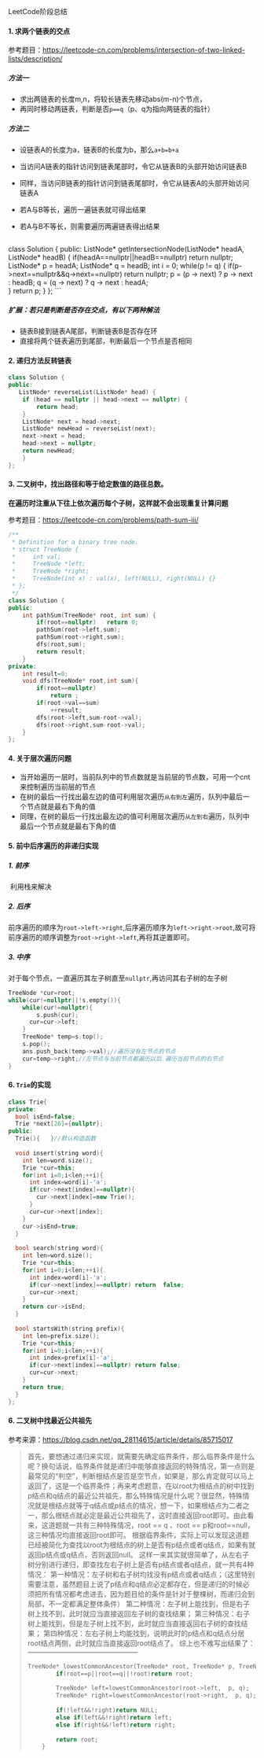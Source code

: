 LeetCode阶段总结

#### 1. 求两个链表的交点

参考题目：https://leetcode-cn.com/problems/intersection-of-two-linked-lists/description/

##### 方法一

* 求出两链表的长度m,n，将较长链表先移动abs(m-n)个节点，
* 再同时移动两链表，判断是否`p==q`（p、q为指向两链表的指针）

##### 方法二

* 设链表A的长度为a，链表B的长度为b，那么`a+b=b+a`
* 当访问A链表的指针访问到链表尾部时，令它从链表B的头部开始访问链表B
* 同样，当访问B链表的指针访问到链表尾部时，令它从链表A的头部开始访问链表A
* 若A与B等长，遍历一遍链表就可得出结果
* 若A与B不等长，则需要遍历两遍链表得出结果

     ```c++
class Solution
{
public:
    ListNode* getIntersectionNode(ListNode* headA, ListNode* headB)
    {
        if(headA==nullptr||headB==nullptr)
            return nullptr;
        ListNode* p = headA;
        ListNode* q = headB;
        int i = 0;
        while(p != q)
        {
            if(p->next==nullptr&&q->next==nullptr)
                return nullptr;
            p = (p -> next) ? p -> next : headB;
            q = (q -> next) ? q -> next : headA;    
        } 
        return p;
    }
};
    ```

##### 扩展：若只是判断是否存在交点，有以下两种解法

* 链表B接到链表A尾部，判断链表B是否存在环
* 直接将两个链表遍历到尾部，判断最后一个节点是否相同

#### 2. 递归方法反转链表

```c++
class Solution {
public:
   ListNode* reverseList(ListNode* head) {
    if (head == nullptr || head->next == nullptr) {
        return head;
    }
    ListNode* next = head->next;
    ListNode* newHead = reverseList(next);
    next->next = head;
    head->next = nullptr;
    return newHead;
	}
};
```

#### 3. 二叉树中，找出路径和等于给定数值的路径总数。

**在遍历时注重从下往上依次遍历每个子树，这样就不会出现重复计算问题**

参考题目：https://leetcode-cn.com/problems/path-sum-iii/

```c++
/**
 * Definition for a binary tree node.
 * struct TreeNode {
 *     int val;
 *     TreeNode *left;
 *     TreeNode *right;
 *     TreeNode(int x) : val(x), left(NULL), right(NULL) {}
 * };
 */
class Solution {
public:
    int pathSum(TreeNode* root, int sum) {
        if(root==nullptr)   return 0;
        pathSum(root->left,sum);
        pathSum(root->right,sum);
        dfs(root,sum);
        return result;
    }
private:
    int result=0;
    void dfs(TreeNode* root,int sum){
        if(root==nullptr)
            return ;
        if(root->val==sum) 
            ++result;
        dfs(root->left,sum-root->val);
        dfs(root->right,sum-root->val);
    }
};
```

#### 4. 关于层次遍历问题

* 当开始遍历一层时，当前队列中的节点数就是当前层的节点数，可用一个cnt来控制遍历当前层的节点
* 在树的最后一行找出最左边的值可利用层次遍历`从右到左`遍历，队列中最后一个节点就是最右下角的值
* 同理，在树的最后一行找出最左边的值可利用层次遍历`从左到右`遍历，队列中最后一个节点就是最右下角的值

#### 5. 前中后序遍历的非递归实现

##### 1. 前序

​	利用栈来解决

##### 2. 后序

​	前序遍历的顺序为`root->left->right`,后序遍历顺序为`left->right->root`,故可将前序遍历的顺序调整为`root->right->left`,再将其逆置即可。

##### 3. 中序

​	对于每个节点，一直遍历其左子树直至`nullptr`,再访问其右子树的左子树

```c++
TreeNode *cur=root;
while(cur!=nullptr||!s.empty()){
  	while(cur!=nullptr){
    	s.push(cur);
      cur=cur->left;
    }
    TreeNode* temp=s.top();
    s.pop();  
    ans.push_back(temp->val);//遍历没有左节点的节点
    cur=temp->right;//左节点与当前节点都遍历以后 遍历当前节点的右节点
}
```

#### 6. `Trie`的实现

```c++
class Trie{
private:
  bool isEnd=false;
  Trie *next[26]={nullptr};
public:
  Trie(){	}//默认构造函数
  
  void insert(string word){
    int len=word.size();
    Trie *cur=this;
    for(int i=0;i<len;++i){
      int index=word[i]-'a';
      if(cur->next[index]==nullptr){
        cur->next[index]=new Trie();
      }
      cur=cur->next[index];  
    }
    cur->isEnd=true;
  }
  
  bool search(string word){
    int len=word.size();
    Trie *cur=this;
    for(int i=0;i<len;++i){
      int index=word[i]-'a';
      if(cur->next[index]==nullptr)	return	false;
      cur=cur->next;
    }
    return cur->isEnd;
  }
  
  bool startsWith(string prefix){
    int len=prefix.size();
    Trie *cur=this;
    for(int i=0;i<len;++i){
      int index=prefix[i]-'a';
      if(cur->next[index]==nullptr)	return false;
      cur=cur->next;
    }
    return true;
  }
};
```

#### 6. 二叉树中找最近公共祖先

参考来源：https://blog.csdn.net/qq_28114615/article/details/85715017

> 首先，要想通过递归来实现，就需要先确定临界条件，那么临界条件是什么呢？换句话说，临界条件就是递归中能够直接返回的特殊情况，第一点则是最常见的“判空”，判断根结点是否是空节点，如果是，那么肯定就可以马上返回了，这是一个临界条件；再来考虑题意，在以root为根结点的树中找到p结点和q结点的最近公共祖先，那么特殊情况是什么呢？很显然，特殊情况就是根结点就等于q结点或p结点的情况，想一下，如果根结点为二者之一，那么根结点就必定是最近公共祖先了，这时直接返回root即可。由此看来，这道题就一共有三种特殊情况，root == q 、root == p和root==null，这三种情况均直接返回root即可。
> 根据临界条件，实际上可以发现这道题已经被简化为查找以root为根结点的树上是否有p结点或者q结点，如果有就返回p结点或q结点，否则返回null。
> 这样一来其实就很简单了，从左右子树分别进行递归，即查找左右子树上是否有p结点或者q结点，就一共有4种情况：
> 第一种情况：左子树和右子树均找没有p结点或者q结点；（这里特别需要注意，虽然题目上说了p结点和q结点必定都存在，但是递归的时候必须把所有情况都考虑进去，因为题目给的条件是针对于整棵树，而递归会到局部，不一定都满足整体条件）
> 第二种情况：左子树上能找到，但是右子树上找不到，此时就应当直接返回左子树的查找结果；
> 第三种情况：右子树上能找到，但是左子树上找不到，此时就应当直接返回右子树的查找结果；
> 第四种情况：左右子树上均能找到，说明此时的p结点和q结点分居root结点两侧，此时就应当直接返回root结点了。
> 综上也不难写出结果了：
> ————————————————
>
> ```c++
> TreeNode* lowestCommonAncestor(TreeNode* root, TreeNode* p, TreeNode* q) {
>         if(root==p||root==q||!root)return root;
>         
>         TreeNode* left=lowestCommonAncestor(root->left,  p, q);
>         TreeNode* right=lowestCommonAncestor(root->right,  p, q);
>         
>         if(!left&&!right)return NULL;
>         else if(left&&!right)return left;
>         else if(right&&!left)return right;
>         
>         return root;
>     }
> ```

